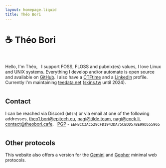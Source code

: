 ```yaml
---
layout: homepage.liquid
title: Théo Bori
---
```


# ☕ Théo Bori

&nbsp;
&nbsp;
&nbsp;

Hello, I'm Théo,
&nbsp;
I support FOSS, FLOSS and pubnix(es) values, I love Linux and UNIX systems.
Everything I develop and/or automate is open source and available on [GitHub](https://github.com/theobori).
I also have a [CTFtime](https://ctftime.org/user/67138) and a [LinkedIn](https://www.linkedin.com/in/theo-bori) profile.
&nbsp;
Currently I'm maintaining [teedata.net](https://teedata.net) ([skins.tw](https://skins.tw) until 2024).

<h2 class="category" style="margin-top: 40px;" nonce="Fg4i6piWbxQWdgGv66UX1V1B5zwNWL4Om8vSTS4QG4I">Contact</h2>

I can be reached via Discord (`b0th`) or via email at one of the following addresses, <a href="mailto:theo1.bori@epitech.eu">theo1.bori@epitech.eu</a>, <a href="mailto:nagi@tilde.team">nagi@tilde.team</a>, <a href="mailto:nagi@cock.li">nagi@cock.li</a>, <a href="mailto:contact@theobori.cafe">contact@theobori.cafe</a>.
&nbsp;
[PGP](/pgp.asc) - `EEFBCC3AC529CFD1943DA75CBDD57BE99D555965`

<h2 class="category" style="margin-top: 40px;" nonce="Fg4i6piWbxQWdgGv66UX1V1B5zwNWL4Om8vSTS4QG4I">Other protocols</h2>

This website also offers a version for the [Gemini](gemini://tilde.pink/~nagi) and [Gopher](gopher://tilde.pink:70/1/~nagi) minimal web protocols.


